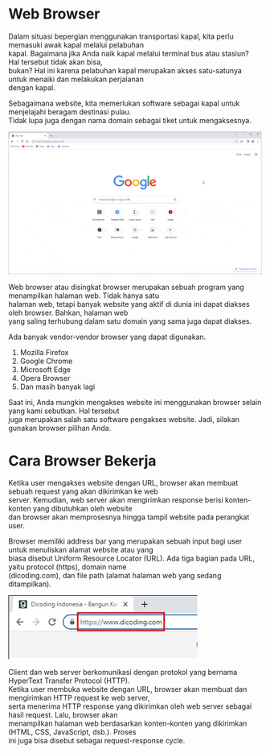 # Web Browser

Dalam situasi bepergian menggunakan transportasi kapal, kita perlu memasuki awak kapal melalui pelabuhan<br>
kapal. Bagaimana jika Anda naik kapal melalui terminal bus atau stasiun? Hal tersebut tidak akan bisa,<br>
bukan? Hal ini karena pelabuhan kapal merupakan akses satu-satunya untuk menaiki dan melakukan perjalanan<br>
dengan kapal.<br>

Sebagaimana website, kita memerlukan software sebagai kapal untuk menjelajahi beragam destinasi pulau.<br>
Tidak lupa juga dengan nama domain sebagai tiket untuk mengaksesnya.<br>

![gambar-gif](img/img12.gif)

Web browser atau disingkat browser merupakan sebuah program yang menampilkan halaman web. Tidak hanya satu<br>
halaman web, tetapi banyak website yang aktif di dunia ini dapat diakses oleh browser. Bahkan, halaman web<br>
yang saling terhubung dalam satu domain yang sama juga dapat diakses.<br>

Ada banyak vendor-vendor browser yang dapat digunakan.<br>

1. Mozilla Firefox
2. Google Chrome
3. Microsoft Edge
4. Opera Browser
5. Dan masih banyak lagi

Saat ini, Anda mungkin mengakses website ini menggunakan browser selain yang kami sebutkan. Hal tersebut<br>
juga merupakan salah satu software pengakses website. Jadi, silakan gunakan browser pilihan Anda.<br>

# Cara Browser Bekerja

Ketika user mengakses website dengan URL, browser akan membuat sebuah request yang akan dikirimkan ke web<br>
server. Kemudian, web server akan mengirimkan response berisi konten-konten yang dibutuhkan oleh website<br>
dan browser akan memprosesnya hingga tampil website pada perangkat user.<br>

Browser memiliki address bar yang merupakan sebuah input bagi user untuk menuliskan alamat website atau yang<br>
biasa disebut Uniform Resource Locator (URL). Ada tiga bagian pada URL, yaitu protocol (https), domain name<br>
(dicoding.com), dan file path (alamat halaman web yang sedang ditampilkan).<br>

![gambar](img/img13.jpeg)

Client dan web server berkomunikasi dengan protokol yang bernama HyperText Transfer Protocol (HTTP).<br>
Ketika user membuka website dengan URL, browser akan membuat dan mengirimkan HTTP request ke web server,<br>
serta menerima HTTP response yang dikirimkan oleh web server sebagai hasil request. Lalu, browser akan<br>
menampilkan halaman web berdasarkan konten-konten yang dikirimkan (HTML, CSS, JavaScript, dsb.). Proses<br>
ini juga bisa disebut sebagai request-response cycle.






